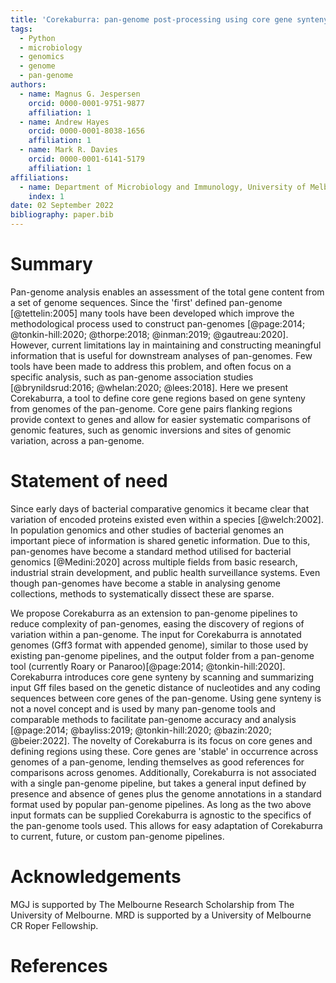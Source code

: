 ```yaml
---
title: 'Corekaburra: pan-genome post-processing using core gene synteny'
tags:  
  - Python
  - microbiology
  - genomics
  - genome
  - pan-genome
authors:
  - name: Magnus G. Jespersen 
    orcid: 0000-0001-9751-9877
    affiliation: 1
  - name: Andrew Hayes
    orcid: 0000-0001-8038-1656
    affiliation: 1
  - name: Mark R. Davies
    orcid: 0000-0001-6141-5179
    affiliation: 1
affiliations:
  - name: Department of Microbiology and Immunology, University of Melbourne at the Peter Doherty Institute for Infection and Immunity, Melbourne, VIC, Australia
    index: 1
date: 02 September 2022  
bibliography: paper.bib
---
```



<!---References like: [@altschul:1990; @mount:2007]--->

# Summary
Pan-genome analysis enables an assessment of the total gene content from a set of genome sequences. Since the 'first' defined pan-genome [@tettelin:2005] many tools have been developed which improve the methodological process used to construct pan-genomes [@page:2014; @tonkin-hill:2020; @thorpe:2018; @inman:2019; @gautreau:2020]. However, current limitations lay in maintaining and constructing meaningful information that is useful for downstream analyses of pan-genomes. Few tools have been made to address this problem, and often focus on a specific analysis, such as pan-genome association studies [@brynildsrud:2016; @whelan:2020; @lees:2018]. Here we present Corekaburra, a tool to define core gene regions based on gene synteny from genomes of the pan-genome. Core gene pairs flanking regions provide context to genes and allow for easier systematic comparisons of genomic features, such as genomic inversions and sites of genomic variation, across a pan-genome.

# Statement of need
Since early days of bacterial comparative genomics it became clear that variation of encoded proteins existed even within a species [@welch:2002]. In population genomics and other studies of bacterial genomes an important piece of information is shared genetic information. Due to this, pan-genomes have become a standard method utilised for bacterial genomics [@Medini:2020] across multiple fields from basic research, industrial strain development, and public health surveillance systems. Even though pan-genomes have become a stable in analysing genome collections, methods to systematically dissect these are sparse.  

We propose Corekaburra as an extension to pan-genome pipelines to reduce complexity of pan-genomes, easing the discovery of regions of variation within a pan-genome. The input for Corekaburra is annotated genomes (Gff3 format with appended genome), similar to those used by existing pan-genome pipelines, and the output folder from a pan-genome tool (currently Roary or Panaroo)[@page:2014; @tonkin-hill:2020]. Corekaburra introduces core gene synteny by scanning and summarizing input Gff files based on the genetic distance of nucleotides and any coding sequences between core genes of the pan-genome. 
Using gene synteny is not a novel concept and is used by many pan-genome tools and comparable methods to facilitate pan-genome accuracy and analysis [@page:2014; @bayliss:2019; @tonkin-hill:2020; @bazin:2020; @beier:2022]. The novelty of Corekaburra is its focus on core genes and defining regions using these. Core genes are 'stable' in occurrence across genomes of a pan-genome, lending themselves as good references for comparisons across genomes. Additionally, Corekaburra is not associated with a single pan-genome pipeline, but takes a general input defined by presence and absence of genes plus the genome annotations in a standard format used by popular pan-genome pipelines. As long as the two above input formats can be supplied Corekaburra is agnostic to the specifics of the pan-genome tools used. This allows for easy adaptation of Corekaburra to current, future, or custom pan-genome pipelines.


# Acknowledgements
MGJ is supported by The Melbourne Research Scholarship from The University of Melbourne. MRD is supported by a University of Melbourne CR Roper Fellowship.

# References